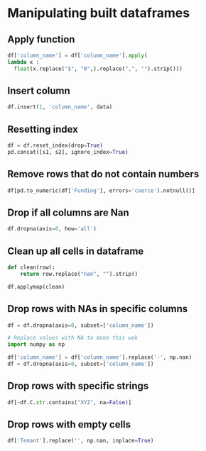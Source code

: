 # Manipulating built dataframes

## Apply function

```python
df['column_name'] = df['column_name'].apply(
lambda x : 
  float(x.replace("$", "0",).replace(",", "").strip()))
```

## Insert column

```python
df.insert(1, 'column_name', data)
```

## Resetting index

```python
df = df.reset_index(drop=True)
pd.concat([s1, s2], ignore_index=True)
```

## Remove rows that do not contain numbers

```python
df[pd.to_numeric(df['Funding'], errors='coerce').notnull()]
```

## Drop if all columns are Nan

```python
df.dropna(axis=0, how='all')
```

## Clean up all cells in dataframe

```python
def clean(row):
    return row.replace("nan", "").strip()

df.applymap(clean)
```

## Drop rows with NAs in specific columns

```python
df = df.dropna(axis=0, subset=['column_name'])

# Replace values with NA to make this wok
import numpy as np

df['column_name'] = df['column_name'].replace('-', np.nan)
df = df.dropna(axis=0, subset=['column_name'])
```

## Drop rows with specific strings

```python
df[~df.C.str.contains("XYZ", na=False)]
```

## Drop rows with empty cells

```python
df['Tenant'].replace('', np.nan, inplace=True)
```

